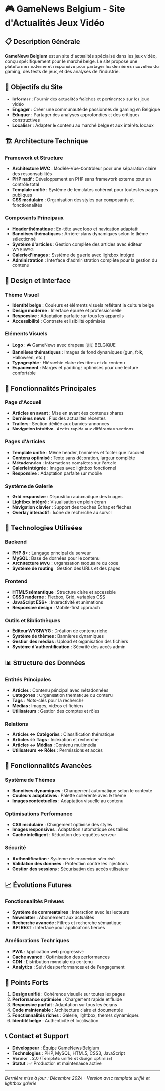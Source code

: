 # 🎮 GameNews Belgium - Site d'Actualités Jeux Vidéo

## 📋 **Description Générale**

**GameNews Belgium** est un site d'actualités spécialisé dans les jeux vidéo, conçu spécifiquement pour le marché belge. Le site propose une plateforme moderne et responsive pour partager les dernières nouvelles du gaming, des tests de jeux, et des analyses de l'industrie.

## 🎯 **Objectifs du Site**

- **Informer** : Fournir des actualités fraîches et pertinentes sur les jeux vidéo
- **Engager** : Créer une communauté de passionnés de gaming en Belgique
- **Éduquer** : Partager des analyses approfondies et des critiques constructives
- **Localiser** : Adapter le contenu au marché belge et aux intérêts locaux

## 🏗️ **Architecture Technique**

### **Framework et Structure**
- **Architecture MVC** : Modèle-Vue-Contrôleur pour une séparation claire des responsabilités
- **PHP natif** : Développement en PHP sans framework externe pour un contrôle total
- **Template unifié** : Système de templates cohérent pour toutes les pages publiques
- **CSS modulaire** : Organisation des styles par composants et fonctionnalités

### **Composants Principaux**
- **Header thématique** : En-tête avec logo et navigation adaptatif
- **Bannières thématiques** : Arrière-plans dynamiques selon le thème sélectionné
- **Système d'articles** : Gestion complète des articles avec éditeur WYSIWYG
- **Galerie d'images** : Système de galerie avec lightbox intégré
- **Administration** : Interface d'administration complète pour la gestion du contenu

## 🎨 **Design et Interface**

### **Thème Visuel**
- **Identité belge** : Couleurs et éléments visuels reflétant la culture belge
- **Design moderne** : Interface épurée et professionnelle
- **Responsive** : Adaptation parfaite sur tous les appareils
- **Accessibilité** : Contraste et lisibilité optimisés

### **Éléments Visuels**
- **Logo** : 🎮 GameNews avec drapeau 🇧🇪 BELGIQUE
- **Bannières thématiques** : Images de fond dynamiques (gun, folk, Halloween, etc.)
- **Typographie** : Hiérarchie claire des titres et du contenu
- **Espacement** : Marges et paddings optimisés pour une lecture confortable

## 📱 **Fonctionnalités Principales**

### **Page d'Accueil**
- **Articles en avant** : Mise en avant des contenus phares
- **Dernières news** : Flux des actualités récentes
- **Trailers** : Section dédiée aux bandes-annonces
- **Navigation intuitive** : Accès rapide aux différentes sections

### **Pages d'Articles**
- **Template unifié** : Même header, bannières et footer que l'accueil
- **Contenu optimisé** : Texte sans décoration, largeur complète
- **Métadonnées** : Informations complètes sur l'article
- **Galerie intégrée** : Images avec lightbox fonctionnel
- **Responsive** : Adaptation parfaite sur mobile

### **Système de Galerie**
- **Grid responsive** : Disposition automatique des images
- **Lightbox intégré** : Visualisation en plein écran
- **Navigation clavier** : Support des touches Échap et flèches
- **Overlay interactif** : Icône de recherche au survol

## 🔧 **Technologies Utilisées**

### **Backend**
- **PHP 8+** : Langage principal du serveur
- **MySQL** : Base de données pour le contenu
- **Architecture MVC** : Organisation modulaire du code
- **Système de routing** : Gestion des URLs et des pages

### **Frontend**
- **HTML5 sémantique** : Structure claire et accessible
- **CSS3 moderne** : Flexbox, Grid, variables CSS
- **JavaScript ES6+** : Interactivité et animations
- **Responsive design** : Mobile-first approach

### **Outils et Bibliothèques**
- **Éditeur WYSIWYG** : Création de contenu riche
- **Système de thèmes** : Bannières dynamiques
- **Gestion des médias** : Upload et organisation des fichiers
- **Système d'authentification** : Sécurité des accès admin

## 📊 **Structure des Données**

### **Entités Principales**
- **Articles** : Contenu principal avec métadonnées
- **Catégories** : Organisation thématique du contenu
- **Tags** : Mots-clés pour la recherche
- **Médias** : Images, vidéos et fichiers
- **Utilisateurs** : Gestion des comptes et rôles

### **Relations**
- **Articles ↔ Catégories** : Classification thématique
- **Articles ↔ Tags** : Indexation et recherche
- **Articles ↔ Médias** : Contenu multimédia
- **Utilisateurs ↔ Rôles** : Permissions et accès

## 🚀 **Fonctionnalités Avancées**

### **Système de Thèmes**
- **Bannières dynamiques** : Changement automatique selon le contexte
- **Couleurs adaptatives** : Palette cohérente avec le thème
- **Images contextuelles** : Adaptation visuelle au contenu

### **Optimisations Performance**
- **CSS modulaire** : Chargement optimisé des styles
- **Images responsives** : Adaptation automatique des tailles
- **Cache intelligent** : Réduction des requêtes serveur

### **Sécurité**
- **Authentification** : Système de connexion sécurisé
- **Validation des données** : Protection contre les injections
- **Gestion des sessions** : Sécurisation des accès utilisateur

## 📈 **Évolutions Futures**

### **Fonctionnalités Prévues**
- **Système de commentaires** : Interaction avec les lecteurs
- **Newsletter** : Abonnement aux actualités
- **Recherche avancée** : Filtres et recherche sémantique
- **API REST** : Interface pour applications tierces

### **Améliorations Techniques**
- **PWA** : Application web progressive
- **Cache avancé** : Optimisation des performances
- **CDN** : Distribution mondiale du contenu
- **Analytics** : Suivi des performances et de l'engagement

## 🌟 **Points Forts**

1. **Design unifié** : Cohérence visuelle sur toutes les pages
2. **Performance optimisée** : Chargement rapide et fluide
3. **Responsive parfait** : Adaptation sur tous les écrans
4. **Code maintenable** : Architecture claire et documentée
5. **Fonctionnalités riches** : Galerie, lightbox, thèmes dynamiques
6. **Identité belge** : Authenticité et localisation

## 📞 **Contact et Support**

- **Développeur** : Équipe GameNews Belgium
- **Technologies** : PHP, MySQL, HTML5, CSS3, JavaScript
- **Version** : 2.0 (Template unifié et design optimisé)
- **Statut** : ✅ Production et maintenance active

---

*Dernière mise à jour : Décembre 2024 - Version avec template unifié et lightbox galerie*
